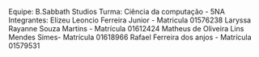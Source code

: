 Equipe: B.Sabbath Studios 
Turma: Ciência da computação - 5NA 
Integrantes: 
Elizeu Leoncio Ferreira Junior - Matricula 01576238 
Laryssa Rayanne Souza Martins - Matrícula 01612424 
Matheus de Oliveira Lins Mendes Simes- Matrícula 01618966 
Rafael Ferreira dos anjos - Matrícula 01579531